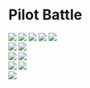 # Pilot Battle

<a href="https://github.com/Jayshil-Patel/CSS-Battle/tree/main/Pilot_Battle/Simply_Square"><img src="https://cssbattle.dev/targets/1.png"></a>
<a href="https://github.com/Jayshil-Patel/CSS-Battle/tree/main/Pilot_Battle/Carrom"><img src="https://cssbattle.dev/targets/2.png"></a>
<a href="https://github.com/Jayshil-Patel/CSS-Battle/tree/main/Pilot_Battle/Push_Button"><img src="https://cssbattle.dev/targets/3.png"></a>
<a href="https://github.com/Jayshil-Patel/CSS-Battle/tree/main/Pilot_Battle/Ups_n_Downs"><img src="https://cssbattle.dev/targets/4.png"></a>
<a href="https://github.com/Jayshil-Patel/CSS-Battle/tree/main/Pilot_Battle/Acid_Rain"><img src="https://cssbattle.dev/targets/5.png"></a>  
<a href="https://github.com/Jayshil-Patel/CSS-Battle/tree/main/Pilot_Battle/Missing_Slice"><img src="https://cssbattle.dev/targets/6.png"></a>
<a href="https://github.com/Jayshil-Patel/CSS-Battle/tree/main/Pilot_Battle/Leafy_trail"><img src="https://cssbattle.dev/targets/7.png"></a>  
<a href="https://github.com/Jayshil-Patel/CSS-Battle/tree/main/Pilot_Battle/Forking_Crazy"><img src="https://cssbattle.dev/targets/8.png"></a>
<a href="https://github.com/Jayshil-Patel/CSS-Battle/tree/main/Pilot_Battle/Tesseract"><img src="https://cssbattle.dev/targets/9.png"></a>  
<a href="https://github.com/Jayshil-Patel/CSS-Battle/tree/main/Pilot_Battle/Cloaked_Spirits"><img src="https://cssbattle.dev/targets/10.png"></a>
<a href="https://github.com/Jayshil-Patel/CSS-Battle/tree/main/Pilot_Battle/Eye_of_Sauron"><img src="https://cssbattle.dev/targets/11.png"></a>  
<a href="https://github.com/Jayshil-Patel/CSS-Battle/tree/main/Pilot_Battle/Wiggly_Moustache"><img src="https://cssbattle.dev/targets/12.png"></a>
